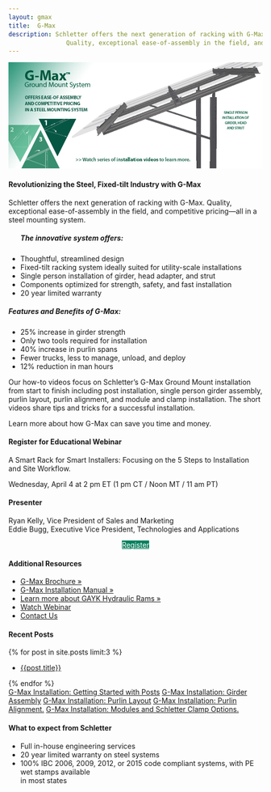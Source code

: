 ```yaml
---
layout: gmax
title:  G-Max
description: Schletter offers the next generation of racking with G-Max. 
                Quality, exceptional ease-of-assembly in the field, and competitive pricing—in a steel mounting system.
---
```

<style>

body .galleria-container{ background:#ececec; }
</style>

<section class="row">
<img src="images/groundmount/G-Max Landing Header2.png" class="img-responsive"  alt="G-Max" style="position:relative"/>

</section>

<!--<section class="row">
<div class="col50 col-xs-12 details gmax-details" >


<!--<a target="_blank" href="http://www.schletter.us/gmaxwebinar.html" style="position:absolute;top: 151px;border-radius:5px;border:none;padding: 10px 40px;">
<img src="images/View Webinar Recording.png" width="200"></a>
</div>  
</section>-->

<section class="row" style="margin-top:12px"> 
<div class="col-md-7 col-xs-12 mainContent">
<div class="gmax-detail" style="margin: 0 auto;text-align:left">
<h4>Revolutionizing the Steel, Fixed-tilt Industry with G-Max</h4>
<p>Schletter offers the next generation of racking with G-Max. Quality, exceptional ease-of-assembly in the field, and competitive pricing—all in a steel mounting system.</p>
<ul class="">
<h5><strong>The innovative system offers:</strong></h5>
        <li>Thoughtful, streamlined design</li>
        <li>Fixed-tilt racking system ideally suited for utility-scale installations</li>
        <li>Single person installation of girder, head adapter,  and strut </li>
        <li>Components optimized for strength, safety, and fast installation </li>
        <li>20 year limited warranty</li>
</ul>
     <div  style="vertical-align: middle;">
             <h5><strong>Features and Benefits of G-Max:</strong></h5>
     <ul><li>25% increase in girder strength</li><li>Only two tools required for installation</li><li>40% increase in purlin spans</li>
     <li>Fewer trucks, less to manage, unload, and deploy  </li> <li>12% reduction in man hours </li>
     </ul>
</div>

 <div class="">
<p>Our how-to videos focus on Schletter’s G-Max Ground Mount installation from start to finish including post installation, single person girder assembly, purlin layout, purlin alignment, and module and clamp installation.  The short videos share tips and tricks for a successful installation.</p>

<p>Learn more about how G-Max can save you time and money. </p>
</div>
</div>
</div>

<!-- Webinar section-->
<div class="col-md-5 col-xs-12">
<div class="row">
<div class="col-md-12">
        <h4>Register for Educational Webinar</h4>
        <p>A Smart Rack for Smart Installers: Focusing on the 5 Steps to Installation and Site Workflow. </p>
        <p>Wednesday, April 4 at 2 pm ET (1 pm CT / Noon MT / 11 am PT)</p>
        <h4>Presenter</h4>
        Ryan Kelly, Vice President of Sales and Marketing<br>
Eddie Bugg, Executive Vice President, Technologies and Applications
<p style="text-align:center"><a class="btn" style="background-color:#06805C; color:#fff;margin-top:10px; " role="button" target="_blank" href="https://attendee.gotowebinar.com/register/3266249212972896770">Register</a></p>
</div>
</div>
<h4>Additional Resources</h4>
<ul>
<li><a class="pdf-icon" href="/support/MI-074%20G-Max%20Brochure.pdf" target="_blank">G-Max Brochure »</a></li>
<li><a class="pdf-icon" href="/support/MI-069 G-Max Installation Manual V2.pdf" target="_blank">G-Max Installation Manual »</a></li>
<li><a class="pdf-icon" href="/gayk.html" target="_blank">Learn more about GAYK Hydraulic Rams »</a></li>
<li><a class="" href="https://www.schletter.us/gmaxwebinar.html">Watch Webinar</a></li>
<li><a class="" href="/contact-schletter.html">Contact Us</a></li>
 </ul>

 <div class="">
<h4>Recent Posts</h4>
 {% for post in site.posts limit:3 %}
 <ul><li><a href="{{ post.url }}">{{post.title}}  </a> </li></ul>
 {% endfor %}
 </div>


<!--<h4 align="center"><a target="_blank"  href="http://www.schletter.us/gmaxwebinar.html" style="text-align:center">Educational Webinar </a></h4>
<div class=" system-options-2">
<a target="_blank" href="http://www.schletter.us/gmaxwebinar.html">
<img src="images/webinar.png" class="img-responsive center-block" width="50px" style="max-height:95px"></a><br>
</div>
<h4 align="center"><a href="contact-schletter.html">Contact Us</a></h4>
<div class="system-options-2">
<a href="contact-schletter.html">
<img src="images/groundmount/contactus.png" class="img-responsive center-block" width="50px" style="max-height:95px"></a><br>
<span class="descriptions"></span>
</div>
<h4 align="center"><a href="support/MI-074 G-Max Brochure.pdf" alt="G-Max Brochure">Learn More</a></h4>
<div class="system-options-2">
<a href="support/MI-074 G-Max Brochure.pdf">
<img src="images/groundmount/brochure.png" class="img-responsive center-block" width="50px" style="max-height:95px"></a><br>
<span class="descriptions"></span>
</div>-->
</div>
</section>
<section class="row">

<div class="galleria">
 <a href="https://www.youtube.com/watch?v=bv8yYhTML2I"><span class="video">G-Max Installation: Getting Started with Posts</span></a>
     <a href="https://www.youtube.com/watch?v=ZrIq7Fku7PQ"><span class="video">G-Max Installation: Girder Assembly</span></a>       
    <a href="https://www.youtube.com/watch?v=TCi-OIUQDrI"><span class="video">G-Max Installation: Purlin Layout</span></a>
    <a href="https://www.youtube.com/watch?v=nvUgKZB6LpE"><span class="video">G-Max Installation: Purlin Alignment.</span></a>
    <a href="https://www.youtube.com/watch?v=rS0vSBiJJNU"><span class="video">G-Max Installation: Modules and Schletter Clamp Options.</span></a>
    
</div>
</section>
<div class="section"></div>

<section >
<div class="col-md-8 col-xs-12 content-detail-list" >
<!--<img src="images/20-year-warranty.png" width="94" height="94"alt="Schletter Solar Mounting Systems: 20 Year Durability Warranty" title="Schletter's Guarantee" />-->
<h4>What to expect from Schletter</h4>
<ul>
<li>Full in-house engineering services </li>
<li>20 year limited warranty on steel systems</li>
<li>100% IBC 2006, 2009, 2012, or 2015 code compliant systems, with PE wet stamps available<br> in most states</li>
</ul>
</div>

 <script>
	 (function() { 
		 Galleria.loadTheme('/js/galleria/themes/classic/galleria.classic.min.js');
		 Galleria.run('.galleria,.galleria2');
		 Galleria.configure({
		debug: false // debug is now off for deployment
 });
	 }());
 </script>
